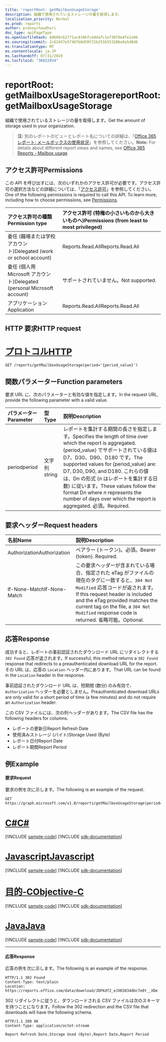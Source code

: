 ```yaml
---
title: 'reportRoot: getMailboxUsageStorage'
description: 組織で使用されているストレージの量を取得します。
localization_priority: Normal
ms.prod: reports
author: pranoychaudhuri
doc_type: apiPageType
ms.openlocfilehash: 6d609cb2771ac834bfceddafc1ef30f8e4fe2a96
ms.sourcegitcommit: 2c62457e57467b8d50f21b255b553106a9a5d8d6
ms.translationtype: MT
ms.contentlocale: ja-JP
ms.lasthandoff: 07/31/2019
ms.locfileid: "36022034"
---
```

# <a name="reportroot-getmailboxusagestorage"></a><span data-ttu-id="67abc-103">reportRoot: getMailboxUsageStorage</span><span class="sxs-lookup"><span data-stu-id="67abc-103">reportRoot: getMailboxUsageStorage</span></span>

<span data-ttu-id="67abc-104">組織で使用されているストレージの量を取得します。</span><span class="sxs-lookup"><span data-stu-id="67abc-104">Get the amount of storage used in your organization.</span></span>

> <span data-ttu-id="67abc-105">**注:** 別のレポートのビューとレポート名についての詳細は、「[Office 365 レポート: メールボックスの使用状況](https://support.office.com/client/Mailbox-usage-beffbe01-ce2d-4614-9ae5-7898868e2729)」を参照してください。</span><span class="sxs-lookup"><span data-stu-id="67abc-105">**Note:** For details about different report views and names, see [Office 365 Reports - Mailbox usage](https://support.office.com/client/Mailbox-usage-beffbe01-ce2d-4614-9ae5-7898868e2729).</span></span>

## <a name="permissions"></a><span data-ttu-id="67abc-106">アクセス許可</span><span class="sxs-lookup"><span data-stu-id="67abc-106">Permissions</span></span>

<span data-ttu-id="67abc-p101">この API を呼び出すには、次のいずれかのアクセス許可が必要です。アクセス許可の選択方法などの詳細については、「[アクセス許可](/graph/permissions-reference)」を参照してください。</span><span class="sxs-lookup"><span data-stu-id="67abc-p101">One of the following permissions is required to call this API. To learn more, including how to choose permissions, see [Permissions](/graph/permissions-reference).</span></span>

| <span data-ttu-id="67abc-109">アクセス許可の種類</span><span class="sxs-lookup"><span data-stu-id="67abc-109">Permission type</span></span>                        | <span data-ttu-id="67abc-110">アクセス許可 (特権の小さいものから大きいものへ)</span><span class="sxs-lookup"><span data-stu-id="67abc-110">Permissions (from least to most privileged)</span></span> |
| :------------------------------------- | :--------------------------------------- |
| <span data-ttu-id="67abc-111">委任 (職場または学校アカウント)</span><span class="sxs-lookup"><span data-stu-id="67abc-111">Delegated (work or school account)</span></span>     | <span data-ttu-id="67abc-112">Reports.Read.All</span><span class="sxs-lookup"><span data-stu-id="67abc-112">Reports.Read.All</span></span>                         |
| <span data-ttu-id="67abc-113">委任 (個人用 Microsoft アカウント)</span><span class="sxs-lookup"><span data-stu-id="67abc-113">Delegated (personal Microsoft account)</span></span> | <span data-ttu-id="67abc-114">サポートされていません。</span><span class="sxs-lookup"><span data-stu-id="67abc-114">Not supported.</span></span>                           |
| <span data-ttu-id="67abc-115">アプリケーション</span><span class="sxs-lookup"><span data-stu-id="67abc-115">Application</span></span>                            | <span data-ttu-id="67abc-116">Reports.Read.All</span><span class="sxs-lookup"><span data-stu-id="67abc-116">Reports.Read.All</span></span>                         |

## <a name="http-request"></a><span data-ttu-id="67abc-117">HTTP 要求</span><span class="sxs-lookup"><span data-stu-id="67abc-117">HTTP request</span></span>


# <a name="httptabhttp"></a>[<span data-ttu-id="67abc-118">プロトコル</span><span class="sxs-lookup"><span data-stu-id="67abc-118">HTTP</span></span>](#tab/http)
<!-- { "blockType": "ignored" } --> 

```http
GET /reports/getMailboxUsageStorage(period='{period_value}')
```

## <a name="function-parameters"></a><span data-ttu-id="67abc-119">関数パラメーター</span><span class="sxs-lookup"><span data-stu-id="67abc-119">Function parameters</span></span>

<span data-ttu-id="67abc-120">要求 URL に、次のパラメーターと有効な値を指定します。</span><span class="sxs-lookup"><span data-stu-id="67abc-120">In the request URL, provide the following parameter with a valid value.</span></span>

| <span data-ttu-id="67abc-121">パラメーター</span><span class="sxs-lookup"><span data-stu-id="67abc-121">Parameter</span></span> | <span data-ttu-id="67abc-122">型</span><span class="sxs-lookup"><span data-stu-id="67abc-122">Type</span></span>   | <span data-ttu-id="67abc-123">説明</span><span class="sxs-lookup"><span data-stu-id="67abc-123">Description</span></span>                              |
| :-------- | :----- | :--------------------------------------- |
| <span data-ttu-id="67abc-124">period</span><span class="sxs-lookup"><span data-stu-id="67abc-124">period</span></span>    | <span data-ttu-id="67abc-125">文字列</span><span class="sxs-lookup"><span data-stu-id="67abc-125">string</span></span> | <span data-ttu-id="67abc-126">レポートを集計する期間の長さを指定します。</span><span class="sxs-lookup"><span data-stu-id="67abc-126">Specifies the length of time over which the report is aggregated.</span></span> <span data-ttu-id="67abc-127">{period_value} でサポートされている値は D7、D30、D90、D180 です。</span><span class="sxs-lookup"><span data-stu-id="67abc-127">The supported values for {period_value} are: D7, D30, D90, and D180.</span></span> <span data-ttu-id="67abc-128">これらの値は、D*n* の形式 (*n* はレポートを集計する日数) に従います。</span><span class="sxs-lookup"><span data-stu-id="67abc-128">These values follow the format D*n* where *n* represents the number of days over which the report is aggregated.</span></span> <span data-ttu-id="67abc-129">必須。</span><span class="sxs-lookup"><span data-stu-id="67abc-129">Required.</span></span> |

## <a name="request-headers"></a><span data-ttu-id="67abc-130">要求ヘッダー</span><span class="sxs-lookup"><span data-stu-id="67abc-130">Request headers</span></span>

| <span data-ttu-id="67abc-131">名前</span><span class="sxs-lookup"><span data-stu-id="67abc-131">Name</span></span>          | <span data-ttu-id="67abc-132">説明</span><span class="sxs-lookup"><span data-stu-id="67abc-132">Description</span></span>                              |
| :------------ | :--------------------------------------- |
| <span data-ttu-id="67abc-133">Authorization</span><span class="sxs-lookup"><span data-stu-id="67abc-133">Authorization</span></span> | <span data-ttu-id="67abc-p103">ベアラー {トークン}。必須。</span><span class="sxs-lookup"><span data-stu-id="67abc-p103">Bearer {token}. Required.</span></span>                |
| <span data-ttu-id="67abc-136">If-None-Match</span><span class="sxs-lookup"><span data-stu-id="67abc-136">If-None-Match</span></span> | <span data-ttu-id="67abc-137">この要求ヘッダーが含まれている場合、指定された eTag がファイルの現在のタグに一致すると、`304 Not Modified` 応答コードが返されます。</span><span class="sxs-lookup"><span data-stu-id="67abc-137">If this request header is included and the eTag provided matches the current tag on the file, a `304 Not Modified` response code is returned.</span></span> <span data-ttu-id="67abc-138">省略可能。</span><span class="sxs-lookup"><span data-stu-id="67abc-138">Optional.</span></span> |

## <a name="response"></a><span data-ttu-id="67abc-139">応答</span><span class="sxs-lookup"><span data-stu-id="67abc-139">Response</span></span>

<span data-ttu-id="67abc-140">成功すると、レポートの事前認証されたダウンロード URL にリダイレクトする `302 Found` 応答が返されます。</span><span class="sxs-lookup"><span data-stu-id="67abc-140">If successful, this method returns a `302 Found` response that redirects to a preauthenticated download URL for the report.</span></span> <span data-ttu-id="67abc-141">その URL は、応答の `Location` ヘッダー内にあります。</span><span class="sxs-lookup"><span data-stu-id="67abc-141">That URL can be found in the `Location` header in the response.</span></span>

<span data-ttu-id="67abc-142">事前認証されたダウンロード URL は、短期間 (数分) のみ有効で、`Authorization` ヘッダーを必要としません。</span><span class="sxs-lookup"><span data-stu-id="67abc-142">Preauthenticated download URLs are only valid for a short period of time (a few minutes) and do not require an `Authorization` header.</span></span>

<span data-ttu-id="67abc-143">この CSV ファイルには、次の列ヘッダーがあります。</span><span class="sxs-lookup"><span data-stu-id="67abc-143">The CSV file has the following headers for columns.</span></span>

- <span data-ttu-id="67abc-144">レポートの更新日</span><span class="sxs-lookup"><span data-stu-id="67abc-144">Report Refresh Date</span></span>
- <span data-ttu-id="67abc-145">使用済みストレージ (バイト)</span><span class="sxs-lookup"><span data-stu-id="67abc-145">Storage Used (Byte)</span></span>
- <span data-ttu-id="67abc-146">レポート日付</span><span class="sxs-lookup"><span data-stu-id="67abc-146">Report Date</span></span>
- <span data-ttu-id="67abc-147">レポート期間</span><span class="sxs-lookup"><span data-stu-id="67abc-147">Report Period</span></span>

## <a name="example"></a><span data-ttu-id="67abc-148">例</span><span class="sxs-lookup"><span data-stu-id="67abc-148">Example</span></span>

#### <a name="request"></a><span data-ttu-id="67abc-149">要求</span><span class="sxs-lookup"><span data-stu-id="67abc-149">Request</span></span>

<span data-ttu-id="67abc-150">要求の例を次に示します。</span><span class="sxs-lookup"><span data-stu-id="67abc-150">The following is an example of the request.</span></span>

<!--{
  "blockType": "request",
  "isComposable": true,
  "name": "reportroot_getmailboxusagestorage"
}-->

```http
GET https://graph.microsoft.com/v1.0/reports/getMailboxUsageStorage(period='D7')
```
# <a name="ctabcsharp"></a>[<span data-ttu-id="67abc-151">C#</span><span class="sxs-lookup"><span data-stu-id="67abc-151">C#</span></span>](#tab/csharp)
[!INCLUDE [sample-code](../includes/snippets/csharp/reportroot-getmailboxusagestorage-csharp-snippets.md)]
[!INCLUDE [sdk-documentation](../includes/snippets/snippets-sdk-documentation-link.md)]

# <a name="javascripttabjavascript"></a>[<span data-ttu-id="67abc-152">Javascript</span><span class="sxs-lookup"><span data-stu-id="67abc-152">Javascript</span></span>](#tab/javascript)
[!INCLUDE [sample-code](../includes/snippets/javascript/reportroot-getmailboxusagestorage-javascript-snippets.md)]
[!INCLUDE [sdk-documentation](../includes/snippets/snippets-sdk-documentation-link.md)]

# <a name="objective-ctabobjc"></a>[<span data-ttu-id="67abc-153">目的-C</span><span class="sxs-lookup"><span data-stu-id="67abc-153">Objective-C</span></span>](#tab/objc)
[!INCLUDE [sample-code](../includes/snippets/objc/reportroot-getmailboxusagestorage-objc-snippets.md)]
[!INCLUDE [sdk-documentation](../includes/snippets/snippets-sdk-documentation-link.md)]

# <a name="javatabjava"></a>[<span data-ttu-id="67abc-154">Java</span><span class="sxs-lookup"><span data-stu-id="67abc-154">Java</span></span>](#tab/java)
[!INCLUDE [sample-code](../includes/snippets/java/reportroot-getmailboxusagestorage-java-snippets.md)]
[!INCLUDE [sdk-documentation](../includes/snippets/snippets-sdk-documentation-link.md)]

---


#### <a name="response"></a><span data-ttu-id="67abc-155">応答</span><span class="sxs-lookup"><span data-stu-id="67abc-155">Response</span></span>

<span data-ttu-id="67abc-156">応答の例を次に示します。</span><span class="sxs-lookup"><span data-stu-id="67abc-156">The following is an example of the response.</span></span>

<!-- {
  "blockType": "response",
  "truncated": true,
  "@odata.type": "microsoft.graph.report"
} -->

```http
HTTP/1.1 302 Found
Content-Type: text/plain
Location: https://reports.office.com/data/download/JDFKdf2_eJXKS034dbc7e0t__XDe
```

<span data-ttu-id="67abc-157">302 リダイレクトに従うと、ダウンロードされる CSV ファイルは次のスキーマを持つことになります。</span><span class="sxs-lookup"><span data-stu-id="67abc-157">Follow the 302 redirection and the CSV file that downloads will have the following schema.</span></span>

<!-- { "blockType": "ignored" } --> 

```http
HTTP/1.1 200 OK
Content-Type: application/octet-stream

Report Refresh Date,Storage Used (Byte),Report Date,Report Period
```
<!-- uuid: 8fcb5dbc-d5aa-4681-8e31-b001d5168d79 
2015-10-25 14:57:30 UTC -->
<!-- {
  "type": "#page.annotation",
  "description": "Example",
  "keywords": "",
  "section": "documentation",
  "tocPath": "",
  "suppressions": [
  ]
}-->
